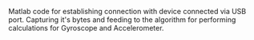 Matlab code for establishing connection with device connected via USB port. Capturing it's bytes and feeding to the algorithm for performing calculations for Gyroscope and Accelerometer.
